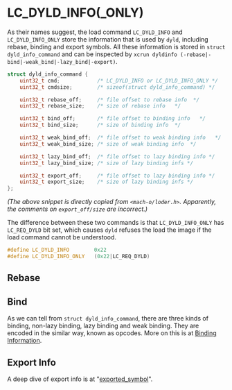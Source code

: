 # LC_DYLD_INFO(_ONLY)
As their names suggest, the load command `LC_DYLD_INFO` and `LC_DYLD_INFO_ONLY` store the information that is used by `dyld`, including rebase, binding and export symbols. All these information is stored in `struct dyld_info_command` and can be inspected by `xcrun dyldinfo (-rebase|-bind|-weak_bind|-lazy_bind|-export)`.

``` c
struct dyld_info_command {
    uint32_t cmd;            /* LC_DYLD_INFO or LC_DYLD_INFO_ONLY */
    uint32_t cmdsize;        /* sizeof(struct dyld_info_command) */

    uint32_t rebase_off;     /* file offset to rebase info  */
    uint32_t rebase_size;    /* size of rebase info   */

    uint32_t bind_off;       /* file offset to binding info   */
    uint32_t bind_size;      /* size of binding info  */

    uint32_t weak_bind_off;  /* file offset to weak binding info   */
    uint32_t weak_bind_size; /* size of weak binding info  */

    uint32_t lazy_bind_off;  /* file offset to lazy binding info */
    uint32_t lazy_bind_size; /* size of lazy binding infs */

    uint32_t export_off;     /* file offset to lazy binding info */
    uint32_t export_size;    /* size of lazy binding infs */
};
```
*(The above snippet is directly copied from `<mach-o/loder.h>`. Apparently, the comments on `export_off/size` are incorrect.)*

The difference between these two commands is that `LC_DYLD_INFO_ONLY` has `LC_REQ_DYLD` bit set, which causes `dyld` refuses the load the image if the load command cannot be understood.
``` c
#define	LC_DYLD_INFO        0x22
#define	LC_DYLD_INFO_ONLY   (0x22|LC_REQ_DYLD)
```

## Rebase

## Bind
As we can tell from `struct dyld_info_command`, there are three kinds of binding, non-lazy binding, lazy binding and weak binding. They are encoded in the similar way, known as opcodes. More on this is at [Binding Information](../../dynamic_linking/docs/BindingInfo.md).

## Export Info
A deep dive of export info is at "[exported_symbol](../../exported_symbol/README.md)".
